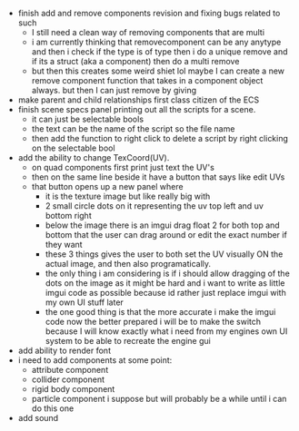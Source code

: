 - finish add and remove components revision and fixing bugs related to such
	- I still need a clean way of removing components that are multi
	- i am currently thinking that removecomponent can be any anytype and then i check if the type is of type then i do a unique remove and if its a struct (aka a component) then do a multi remove
	- but then this creates some weird shiet lol maybe I can create a new remove component function that takes in a component object always. but then I can just remove by giving 
- make parent and child relationships first class citizen of the ECS
- finish scene specs panel printing out all the scripts for a scene.
	- it can just be selectable bools
	- the text can be the name of the script so the file name
	- then add the function to right click to delete a script by right clicking on the selectable bool
- add the ability to change TexCoord(UV).
	- on quad components first print just text the UV's
	- then on the same line beside it have a button that says like edit UVs
	- that button opens up a new panel where 
		- it is the texture image but like really big with 
		- 2 small circle dots on it representing the uv top left and uv bottom right
		- below the image there is an imgui drag float 2 for both top and bottom that the user can drag around or edit the exact number if they want
		- these 3 things gives the user to both set the UV visually ON the actual image, and then also programatically.
		- the only thing i am considering is if i should allow dragging of the dots on the image as it might be hard and i want to write as little imgui code as possible because id rather just replace imgui with my own UI stuff later
		- the one good thing is that the more accurate i make the imgui code now the better prepared i will be to make the switch because I will know exactly what i need from my engines own UI system to be able to recreate the engine gui
- add ability to render font
- i need to add components at some point:
	- attribute component
	- collider component
	- rigid body component
	- particle component i suppose but will probably be a while until i can do this one
- add sound